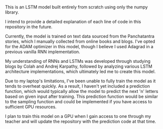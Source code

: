 This is an LSTM model built entirely from scratch using only the numpy library.

 I intend to provide a detailed explanation of each line of code in this repository in the future.

Currently, the model is trained on text data sourced from the Panchatantra stories, which I manually collected from online books and blogs. I've opted for the ADAM optimizer in this model, though I believe I used Adagrad in a previous vanilla RNN implementation.

My understanding of RNNs and LSTMs was developed through studying blogs by Colah and Andrej Karpathy, followed by analyzing various LSTM architecture implementations, which ultimately led me to create this model.

Due to my laptop's limitations, I've been unable to fully train the model as it tends to overheat quickly. As a result, I haven't yet included a prediction function, which would typically allow the model to predict the next 'n' letters based on given input after training. This prediction function would be similar to the sampling function and could be implemented if you have access to sufficient GPU resources.

I plan to train this model on a GPU when I gain access to one through my teacher and will update the repository with the prediction code at that time.